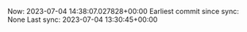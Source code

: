 Now: 2023-07-04 14:38:07.027828+00:00 Earliest commit since sync: None Last sync: 2023-07-04 13:30:45+00:00
